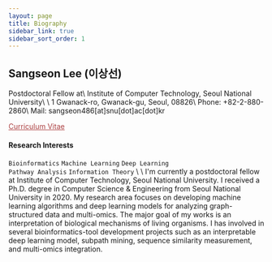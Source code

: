 ```yaml
---
layout: page
title: Biography
sidebar_link: true
sidebar_sort_order: 1
---
```

<!--
<p class="message">
  Sangseon Lee (이상선)
</p>
-->
## Sangseon Lee (이상선)
Postdoctoral Fellow at\\
Institute of Computer Technology, Seoul National University\\
\\
1 Gwanack-ro, Gwanack-gu, Seoul, 08826\\
Phone: +82-2-880-2860\\
Mail: sangseon486[at]snu[dot]ac[dot]kr

<a href="files/Sangseon_Lee_CV.pdf" style="color:#ac4142" download> Curriculum Vitae </a>

#### Research Interests
`Bioinformatics` `Machine Learning` `Deep Learning`
<br>
`Pathway Analysis` `Information Theory`
\\
\\
I'm currently a postdoctoral fellow at Institute of Computer Technology, Seoul National University.
I received a Ph.D. degree in Computer Science & Engineering from Seoul National University in 2020.
My research area focuses on developing machine learning algorithms and deep learning models for analyzing graph-structured data and multi-omics.
The major goal of my works is an interpretation of biological mechanisms of living organisms.
I has involved in several bioinformatics-tool development projects such as
an interpretable deep learning model, subpath mining, sequence similarity measurement, and multi-omics integration.


<!--
To make pages show up in the sidebar, add `sidebar_link: true` to the front
matter.
-->
